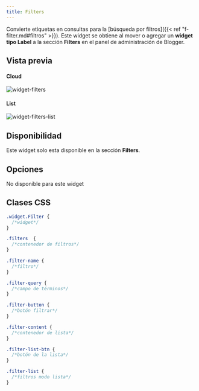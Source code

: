 ```yaml
---
title: Filters
---
```


Convierte etiquetas en consultas para la [búsqueda por filtros]({{< ref "f-filter.md#filtros" >}}). Este widget se obtiene al mover o agregar un **widget tipo Label** a la sección **Filters** en el panel de administración de Blogger.

## Vista previa

#### Cloud

![widget-filters](/images/widgets/filters.png)

#### List

![widget-filters-list](/images/widgets/filters-list.png)

## Disponibilidad

Este widget solo esta disponible en la sección **Filters**.

## Opciones

No disponible para este widget

## Clases CSS

```css
.widget.Filter {
  /*widget*/
}

.filters  {
  /*contenedor de filtros*/
}

.filter-name {
  /*filtro*/
}

.filter-query {
  /*campo de términos*/
}

.filter-button {
  /*botón filtrar*/
}

.filter-content {
  /*contenedor de lista*/
}

.filter-list-btn {
  /*botón de la lista*/
}

.filter-list {
  /*filtros modo lista*/
}
```